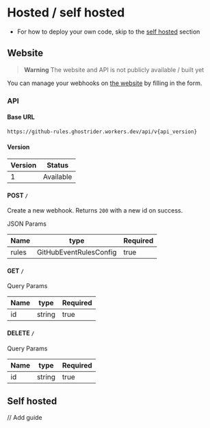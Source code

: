 # Hosted / self hosted

- For how to deploy your own code, skip to the [self hosted](#self-hosted) section

## Website

> **Warning**
> The website and API is not publicly available / built yet

You can manage your webhooks on [the website]() by filling in the form.

### API

#### Base URL

```txt
https://github-rules.ghostrider.workers.dev/api/v{api_version}
```

#### Version

| Version | Status    |
| ------- | --------- |
| 1       | Available |

#### POST `/`

Create a new webhook. Returns `200` with a new id on success.

JSON Params

| Name  | type                   | Required |
| ----- | ---------------------- | -------- |
| rules | GitHubEventRulesConfig | true     |

#### GET `/`

Query Params

| Name | type   | Required |
| ---- | ------ | -------- |
| id   | string | true     |

#### DELETE `/`

Query Params

| Name | type   | Required |
| ---- | ------ | -------- |
| id   | string | true     |

## Self hosted

// Add guide
